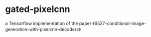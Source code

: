 # gated-pixelcnn
a Tensorflow implementation of the paper 《6527-conditional-image-generation-with-pixelcnn-decoders》
